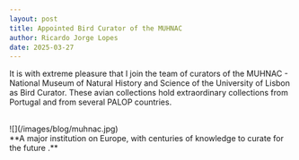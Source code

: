 ```yaml
---
layout: post
title: Appointed Bird Curator of the MUHNAC
author: Ricardo Jorge Lopes
date: 2025-03-27
---
```


It is with extreme pleasure that I join the team of curators of the MUHNAC - National Museum of Natural History and Science of the University of Lisbon as Bird Curator. These avian collections hold extraordinary collections from Portugal and from several PALOP countries.

<br>
![](/images/blog/muhnac.jpg)
<br>
**A major institution on Europe, with centuries of knowledge to curate for the future .**

